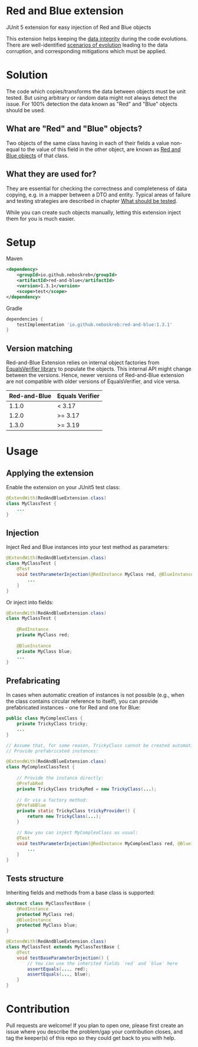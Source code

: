 # Red and Blue extension
JUnit 5 extension for easy injection of Red and Blue objects

This extension helps keeping the [data integrity](doc/problem.md) during the code evolutions. There are well-identified [scenarios of evolution](doc/bug-scenarios.md)
leading to the data corruption, and corresponding mitigations which must be applied. 


# Solution

The code which copies/transforms the data between objects must be unit tested. But using arbitrary or random data might not always detect the issue.
For 100% detection the data known as "Red" and "Blue" objects should be used.

## What are "Red" and "Blue" objects?

Two objects of the same class having in each of their fields a value non-equal to the value of this field in the other object,
are known as [Red and Blue objects](doc/red-and-blue.md) of that class. 

## What they are used for?

They are essential for checking the correctness and completeness of data copying, e.g. in a mapper between a DTO and entity. 
Typical areas of failure and testing strategies are described in chapter [What should be tested](doc/what-to-test.md).

While you can create such objects manually, letting this extension inject them for you is much easier.


# Setup

Maven
```xml
<dependency>
    <groupId>io.github.neboskreb</groupId>
    <artifactId>red-and-blue</artifactId>
    <version>1.3.1</version>
    <scope>test</scope>
</dependency>
```

Gradle
```groovy
dependencies {
    testImplementation 'io.github.neboskreb:red-and-blue:1.3.1'
}
```

## Version matching
Red-and-Blue Extension relies on internal object factories from [EqualsVerifier library](https://github.com/jqno/equalsverifier) to populate the objects. This internal API might change between the versions.
Hence, newer versions of Red-and-Blue extension are not compatible with older versions of EqualsVerifier, and vice versa.

| Red-and-Blue | Equals Verifier |
|--------------|-----------------|
|   1.1.0      |   < 3.17        |
|   1.2.0      |  >= 3.17        | 
|   1.3.0      |  >= 3.19        |



# Usage

## Applying the extension

Enable the extension on your JUnit5 test class:
```java
@ExtendWith(RedAndBlueExtension.class)
class MyClassTest {
    ...
}
```

## Injection

Inject Red and Blue instances into your test method as parameters:
```java
@ExtendWith(RedAndBlueExtension.class)
class MyClassTest {
    @Test
    void testParameterInjection(@RedInstance MyClass red, @BlueInstance MyClass blue) {
        ...
    }
}
```

Or inject into fields:
```java
@ExtendWith(RedAndBlueExtension.class)
class MyClassTest {
    
    @RedInstance
    private MyClass red;
    
    @BlueInstance
    private MyClass blue;
    ...
}
```

## Prefabricating 

In cases when automatic creation of instances is not possible (e.g., when the class contains circular reference to itself), you can provide
prefabricated instances - one for Red and one for Blue:
```java
public class MyComplexClass {
    private TrickyClass tricky;
    ...
}

// Assume that, for some reason, TrickyClass cannot be created automatically.
// Provide prefabricated instances:

@ExtendWith(RedAndBlueExtension.class)
class MyComplexClassTest {
    
    // Provide the instance directly:
    @PrefabRed
    private TrickyClass trickyRed = new TrickyClass(...);
    
    // Or via a factory method:
    @PrefabBlue
    private static TrickyClass trickyProvider() {
        return new TrickyClass(...);
    }

    // Now you can inject MyComplexClass as usual:
    @Test
    void testParameterInjection(@RedInstance MyComplexClass red, @BlueInstance MyComplexClass blue) {
        ...
    }
}
```

## Tests structure

Inheriting fields and methods from a base class is supported:
```java
abstract class MyClassTestBase {
    @RedInstance
    protected MyClass red;
    @BlueInstance
    protected MyClass blue;
}

@ExtendWith(RedAndBlueExtension.class)
class MyClassTest extends MyClassTestBase {
    @Test
    void testBaseParameterInjection() {
        // You can use the inherited fields `red` and `blue` here
        assertEquals(..., red);
        assertEquals(..., blue);
    }
}
```


# Contribution
Pull requests are welcome! If you plan to open one, please first create an issue where you describe the problem/gap your contribution closes, and tag the keeper(s) of this repo so they could get back to you with help.
